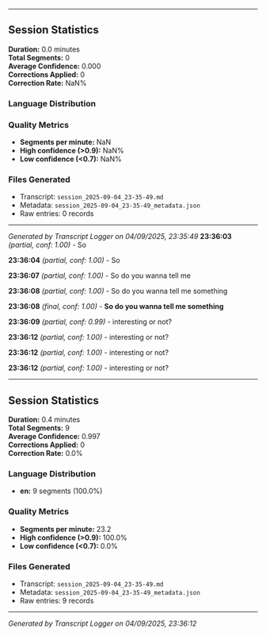 

---

## Session Statistics

**Duration:** 0.0 minutes  
**Total Segments:** 0  
**Average Confidence:** 0.000  
**Corrections Applied:** 0  
**Correction Rate:** NaN%

### Language Distribution


### Quality Metrics
- **Segments per minute:** NaN
- **High confidence (>0.9):** NaN%
- **Low confidence (<0.7):** NaN%

### Files Generated
- Transcript: `session_2025-09-04_23-35-49.md`
- Metadata: `session_2025-09-04_23-35-49_metadata.json`
- Raw entries: 0 records

---
*Generated by Transcript Logger on 04/09/2025, 23:35:49*
**23:36:03** *(partial, conf: 1.00)* - So

**23:36:04** *(partial, conf: 1.00)* - So

**23:36:07** *(partial, conf: 1.00)* - So do you wanna tell me

**23:36:08** *(partial, conf: 1.00)* - So do you wanna tell me something

**23:36:08** *(final, conf: 1.00)* - **So do you wanna tell me something**

**23:36:09** *(partial, conf: 0.99)* - interesting or not?

**23:36:12** *(partial, conf: 1.00)* - interesting or not?

**23:36:12** *(partial, conf: 1.00)* - interesting or not?

**23:36:12** *(partial, conf: 1.00)* - interesting or not?



---

## Session Statistics

**Duration:** 0.4 minutes  
**Total Segments:** 9  
**Average Confidence:** 0.997  
**Corrections Applied:** 0  
**Correction Rate:** 0.0%

### Language Distribution
- **en:** 9 segments (100.0%)

### Quality Metrics
- **Segments per minute:** 23.2
- **High confidence (>0.9):** 100.0%
- **Low confidence (<0.7):** 0.0%

### Files Generated
- Transcript: `session_2025-09-04_23-35-49.md`
- Metadata: `session_2025-09-04_23-35-49_metadata.json`
- Raw entries: 9 records

---
*Generated by Transcript Logger on 04/09/2025, 23:36:12*
